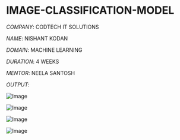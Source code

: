 # IMAGE-CLASSIFICATION-MODEL

*COMPANY*: CODTECH IT SOLUTIONS

*NAME*: NISHANT KODAN

*DOMAIN*: MACHINE LEARNING

*DURATION*: 4 WEEKS

*MENTOR*: NEELA SANTOSH

*OUTPUT*:

![Image](https://github.com/user-attachments/assets/6455f649-809c-41c3-8a5f-067efb60ad8d)

![Image](https://github.com/user-attachments/assets/6ffb6078-db96-4a08-b882-61859fa98a60)

![Image](https://github.com/user-attachments/assets/409e2771-dda2-4ddb-93e0-d70be4558165)

![Image](https://github.com/user-attachments/assets/d6e80e14-c7a0-4ab6-80ae-45c76fb91002)
